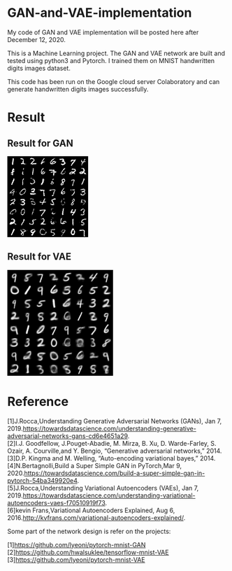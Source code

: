 # GAN-and-VAE-implementation

My code of GAN and VAE implementation will be posted here after December 12, 2020.

This is a Machine Learning project. The GAN and VAE network are built and tested using python3 and Pytorch. I trained them on MNIST handwritten digits images dataset. 

This code has been run on the Google cloud server Colaboratory and can generate handwritten digits images successfully.

# Result
## Result for GAN
![image](https://github.com/blankor1/GAN-and-VAE-implementation/blob/main/result/GANresult.png)

## Result for VAE
![image](https://github.com/blankor1/GAN-and-VAE-implementation/blob/main/result/VAEresult.png)


# Reference

[1]J.Rocca,Understanding Generative Adversarial Networks (GANs), Jan 7, 2019.https://towardsdatascience.com/understanding-generative-adversarial-networks-gans-cd6e4651a29.  
[2]I.J. Goodfellow, J.Pouget-Abadie, M. Mirza, B. Xu, D. Warde-Farley, S. Ozair, A. Courville,and Y. Bengio, “Generative adversarial networks,” 2014.  
[3]D.P. Kingma and M. Welling, “Auto-encoding variational bayes,” 2014.  
[4]N.Bertagnolli,Build a Super Simple GAN in PyTorch,Mar 9, 2020.https://towardsdatascience.com/build-a-super-simple-gan-in-pytorch-54ba349920e4.  
[5]J.Rocca,Understanding Variational Autoencoders (VAEs), Jan 7, 2019.https://towardsdatascience.com/understanding-variational-autoencoders-vaes-f70510919f73.  
[6]kevin  Frans,Variational Autoencoders Explained, Aug 6, 2016.http://kvfrans.com/variational-autoencoders-explained/.



Some part of the network design is refer on the projects:

[1]https://github.com/lyeoni/pytorch-mnist-GAN  
[2]https://github.com/hwalsuklee/tensorflow-mnist-VAE  
[3]https://github.com/lyeoni/pytorch-mnist-VAE

